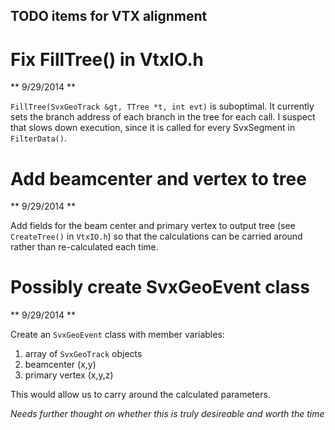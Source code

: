 TODO items for VTX alignment
----------------------------


# Fix FillTree() in VtxIO.h #
** 9/29/2014 **

`FillTree(SvxGeoTrack &gt, TTree *t, int evt)` is suboptimal. It currently sets the branch address of each branch in the tree for each call. I suspect that slows down execution, since it is called for every SvxSegment in `FilterData()`.


# Add beamcenter and vertex to tree #
** 9/29/2014 **

Add fields for the beam center and primary vertex to output tree (see `CreateTree()` in `VtxIO.h`) so that the calculations can be carried around rather than re-calculated each time.

# Possibly create SvxGeoEvent class #
** 9/29/2014 **

Create an `SvxGeoEvent` class with member variables:

1) array of `SvxGeoTrack` objects
2) beamcenter (x,y)
3) primary vertex (x,y,z)

This would allow us to carry around the calculated parameters. 

*Needs further thought on whether this is truly desireable and worth the time*



